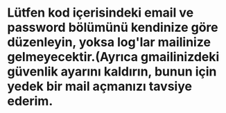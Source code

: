# Lütfen kod içerisindeki email ve password bölümünü kendinize göre düzenleyin, yoksa log'lar mailinize gelmeyecektir.(Ayrıca gmailinizdeki güvenlik ayarını kaldırın, bunun için yedek bir mail açmanızı tavsiye ederim.
